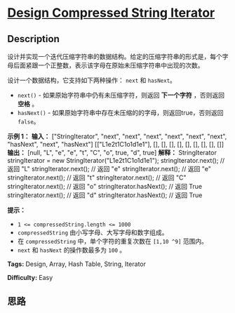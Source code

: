 # [Design Compressed String Iterator][title]

## Description

设计并实现一个迭代压缩字符串的数据结构。给定的压缩字符串的形式是，每个字母后面紧跟一个正整数，表示该字母在原始未压缩字符串中出现的次数。

设计一个数据结构，它支持如下两种操作： `next` 和 `hasNext`。

  * `next()` \- 如果原始字符串中仍有未压缩字符，则返回 **下一个字符** ，否则返回 **空格** 。
  * `hasNext()` \- 如果原始字符串中存在未压缩的的字母，则返回true，否则返回`false`。



**示例 1：**
            **输入：**    ["StringIterator", "next", "next", "next", "next", "next", "next", "hasNext", "next", "hasNext"]    [["L1e2t1C1o1d1e1"], [], [], [], [], [], [], [], [], []]    **输出：**    [null, "L", "e", "e", "t", "C", "o", true, "d", true]        **解释：**    StringIterator stringIterator = new StringIterator("L1e2t1C1o1d1e1");    stringIterator.next(); // 返回 "L"    stringIterator.next(); // 返回 "e"    stringIterator.next(); // 返回 "e"    stringIterator.next(); // 返回 "t"    stringIterator.next(); // 返回 "C"    stringIterator.next(); // 返回 "o"    stringIterator.hasNext(); // 返回 True    stringIterator.next(); // 返回 "d"    stringIterator.hasNext(); // 返回 True



**提示：**

  * `1 <= compressedString.length <= 1000`
  * `compressedString` 由小写字母、大写字母和数字组成。
  * 在 `compressedString` 中，单个字符的重复次数在 `[1,10 ^9]` 范围内。
  * `next` 和 `hasNext` 的操作数最多为 `100` 。


**Tags:** Design, Array, Hash Table, String, Iterator

**Difficulty:** Easy

## 思路

[title]: https://leetcode-cn.com/problems/design-compressed-string-iterator
